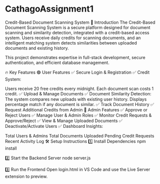# CathagoAssignment1
Credit-Based Document Scanning System
🚀 Introduction
The Credit-Based Document Scanning System is a secure platform designed for document scanning and similarity detection, integrated with a credit-based access system. Users receive daily credits for scanning documents, and an intelligent matching system detects similarities between uploaded documents and existing history.

This project demonstrates expertise in full-stack development, secure authentication, and efficient database management.

🔥 Key Features
🟢 User Features
✅ Secure Login & Registration
✅ Credit System:

Users receive 20 free credits every midnight.
Each document scan costs 1 credit.
✅ Upload & Manage Documents
✅ Document Similarity Detection:
The system compares new uploads with existing user history.
Displays percentage match if any document is similar.
✅ Track Document History
✅ Request Additional Credits from Admin
🔴 Admin Features
✅ Approve or Reject Users
✅ Manage User & Admin Roles
✅ Monitor Credit Requests & Approve/Reject
✅ View & Manage Uploaded Documents
✅ Deactivate/Activate Users
✅ Dashboard Insights:

Total Users & Admins
Total Documents Uploaded
Pending Credit Requests
Recent Activity Log
🛠️ Setup Instructions
1️⃣ Install Dependencies
npm install

2️⃣ Start the Backend Server
node server.js

3️⃣ Run the Frontend
Open login.html in VS Code and use the Live Server extension to preview.

